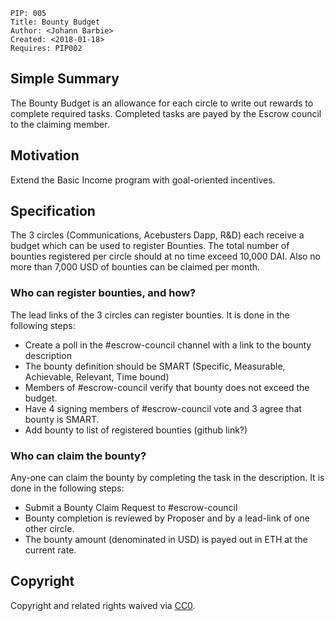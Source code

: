     PIP: 005
    Title: Bounty Budget
    Author: <Johann Barbie>
    Created: <2018-01-18>
    Requires: PIP002


## Simple Summary

The Bounty Budget is an allowance for each circle to write out rewards to complete required tasks. Completed tasks are payed by the Escrow council to the claiming member.

## Motivation
Extend the Basic Income program with goal-oriented incentives.

## Specification

The 3 circles (Communications, Acebusters Dapp, R&D) each receive a budget which can be used to register Bounties. The total number of bounties registered per circle should at no time exceed 10,000 DAI. Also no more than 7,000 USD of bounties can be claimed per month.

### Who can register bounties, and how?

The lead links of the 3 circles can register bounties. It is done in the following steps:
- Create a poll in the #escrow-council channel with a link to the bounty description
- The bounty definition should be SMART (Specific, Measurable, Achievable, Relevant, Time bound)
- Members of #escrow-council verify that bounty does not exceed the budget.
- Have 4 signing members of #escrow-council vote and 3 agree that bounty is SMART.
- Add bounty to list of registered bounties (github link?)


### Who can claim the bounty?

Any-one can claim the bounty by completing the task in the description. It is done in the following steps:
- Submit a Bounty Claim Request to #escrow-council
- Bounty completion is reviewed by Proposer and by a lead-link of one other circle.
- The bounty amount (denominated in USD) is payed out in ETH at the current rate.


## Copyright
Copyright and related rights waived via [CC0](https://creativecommons.org/publicdomain/zero/1.0/).
